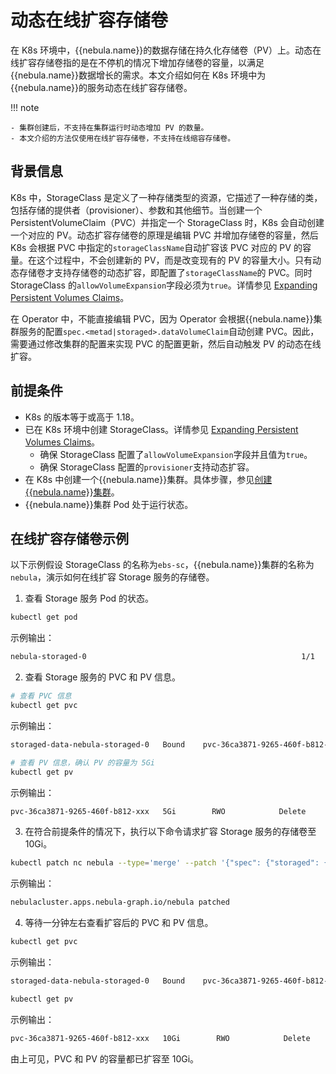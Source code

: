 # 动态在线扩容存储卷

在 K8s 环境中，{{nebula.name}}的数据存储在持久化存储卷（PV）上。动态在线扩容存储卷指的是在不停机的情况下增加存储卷的容量，以满足{{nebula.name}}数据增长的需求。本文介绍如何在 K8s 环境中为{{nebula.name}}的服务动态在线扩容存储卷。

!!! note

    - 集群创建后，不支持在集群运行时动态增加 PV 的数量。
    - 本文介绍的方法仅使用在线扩容存储卷，不支持在线缩容存储卷。

## 背景信息

K8s 中，StorageClass 是定义了一种存储类型的资源，它描述了一种存储的类，包括存储的提供者（provisioner）、参数和其他细节。当创建一个 PersistentVolumeClaim（PVC）并指定一个 StorageClass 时，K8s 会自动创建一个对应的 PV。动态扩容存储卷的原理是编辑 PVC 并增加存储卷的容量，然后 K8s 会根据 PVC 中指定的`storageClassName`自动扩容该 PVC 对应的 PV 的容量。在这个过程中，不会创建新的 PV，而是改变现有的 PV 的容量大小。只有动态存储卷才支持存储卷的动态扩容，即配置了`storageClassName`的 PVC。同时 StorageClass 的`allowVolumeExpansion`字段必须为`true`。详情参见 [Expanding Persistent Volumes Claims](https://kubernetes.io/docs/concepts/storage/persistent-volumes/#expanding-persistent-volumes-claims)。

在 Operator 中，不能直接编辑 PVC，因为 Operator 会根据{{nebula.name}}集群服务的配置`spec.<metad|storaged>.dataVolumeClaim`自动创建 PVC。因此，需要通过修改集群的配置来实现 PVC 的配置更新，然后自动触发 PV 的动态在线扩容。

## 前提条件

- K8s 的版本等于或高于 1.18。
- 已在 K8s 环境中创建 StorageClass。详情参见 [Expanding Persistent Volumes Claims](https://kubernetes.io/docs/concepts/storage/persistent-volumes/#expanding-persistent-volumes-claims)。
  - 确保 StorageClass 配置了`allowVolumeExpansion`字段并且值为`true`。
  - 确保 StorageClass 配置的`provisioner`支持动态扩容。
- 在 K8s 中创建一个{{nebula.name}}集群。具体步骤，参见[创建{{nebula.name}}集群](../4.1.installation/4.1.1.cluster-install.md)。
- {{nebula.name}}集群 Pod 处于运行状态。

## 在线扩容存储卷示例

以下示例假设 StorageClass 的名称为`ebs-sc`，{{nebula.name}}集群的名称为`nebula`，演示如何在线扩容 Storage 服务的存储卷。

1. 查看 Storage 服务 Pod 的状态。

  ```bash
  kubectl get pod
  ```

  示例输出：
  ```bash
  nebula-storaged-0                                                1/1     Running   0                43h
  ```
   
   
2. 查看 Storage 服务的 PVC 和 PV 信息。

  ```bash
  # 查看 PVC 信息
  kubectl get pvc
  ```

  示例输出：
  ```bash
  storaged-data-nebula-storaged-0   Bound    pvc-36ca3871-9265-460f-b812-7e73a718xxxx   5Gi        RWO            ebs-sc     43h
  ```

  ```bash
  # 查看 PV 信息，确认 PV 的容量为 5Gi
  kubectl get pv
  ```

  示例输出：

  ```bash
  pvc-36ca3871-9265-460f-b812-xxx   5Gi        RWO            Delete           Bound       default/storaged-data-nebula-storaged-0   ebs-sc              43h
  ```

3. 在符合前提条件的情况下，执行以下命令请求扩容 Storage 服务的存储卷至 10Gi。

  ```bash
  kubectl patch nc nebula --type='merge' --patch '{"spec": {"storaged": {"dataVolumeClaims":[{"resources": {"requests": {"storage": "10Gi"}}, "storageClassName": "ebs-sc"}]}}}'
  ```

  示例输出：
  ```bash
  nebulacluster.apps.nebula-graph.io/nebula patched
  ```

4. 等待一分钟左右查看扩容后的 PVC 和 PV 信息。
   
  ```bash
  kubectl get pvc
  ```

  示例输出：
  ```bash
  storaged-data-nebula-storaged-0   Bound    pvc-36ca3871-9265-460f-b812-7e73a718xxxx   10Gi        RWO            ebs-sc     43h
  ```

  ```bash
  kubectl get pv
  ```

  示例输出：
  ```bash
  pvc-36ca3871-9265-460f-b812-xxx   10Gi        RWO            Delete           Bound       default/storaged-data-nebula-storaged-0   ebs-sc              43h
  ```

  由上可见，PVC 和 PV 的容量都已扩容至 10Gi。